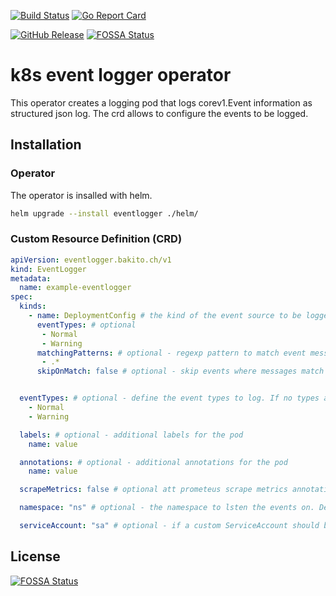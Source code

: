 [![Build Status](https://travis-ci.com/bakito/k8s-event-logger-operator.svg?branch=master)](https://travis-ci.com/bakito/k8s-event-logger-operator) [![Go Report Card](https://goreportcard.com/badge/github.com/bakito/k8s-event-logger-operator)](https://goreportcard.com/report/github.com/bakito/k8s-event-logger-operator)

[![GitHub Release](https://img.shields.io/github/release/bakito/k8s-event-logger-operator.svg?style=flat)](https://github.com/bakito/k8s-event-logger-operator/releases)
[![FOSSA Status](https://app.fossa.com/api/projects/git%2Bgithub.com%2Fbakito%2Fk8s-event-logger-operator.svg?type=shield)](https://app.fossa.com/projects/git%2Bgithub.com%2Fbakito%2Fk8s-event-logger-operator?ref=badge_shield)

# k8s event logger operator

This operator creates a logging pod that logs corev1.Event information as structured json log.
The crd allows to configure the events to be logged.

## Installation

### Operator
The operator is insalled with helm.

```bash
helm upgrade --install eventlogger ./helm/
```

### Custom Resource Definition (CRD)

```yaml
apiVersion: eventlogger.bakito.ch/v1
kind: EventLogger
metadata:
  name: example-eventlogger
spec:
  kinds:
    - name: DeploymentConfig # the kind of the event source to be logged
      eventTypes: # optional
       - Normal
       - Warning
      matchingPatterns: # optional - regexp pattern to match event messages
       - .*
      skipOnMatch: false # optional - skip events where messages match the pattern. Default false


  eventTypes: # optional - define the event types to log. If no types are defined, all events are logged
    - Normal
    - Warning

  labels: # optional - additional labels for the pod
    name: value

  annotations: # optional - additional annotations for the pod
    name: value

  scrapeMetrics: false # optional att prometeus scrape metrics annotation to the pod. Default false

  namespace: "ns" # optional - the namespace to lsten the events on. Default the current namespace

  serviceAccount: "sa" # optional - if a custom ServiceAccount should be used for the pod. Default ServiceAccount is automatically created
```


## License
[![FOSSA Status](https://app.fossa.io/api/projects/git%2Bgithub.com%2Fbakito%2Fk8s-event-logger-operator.svg?type=large)](https://app.fossa.io/projects/git%2Bgithub.com%2Fbakito%2Fk8s-event-logger-operator?ref=badge_large)
